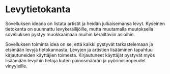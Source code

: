 ﻿# Levytietokanta
 
 Sovelluksen ideana on listata artistit ja heidän julkaisemansa levyt. Kyseinen tietokanta on suunnattu levykeräilijöille, mutta muutamalla muutoksella sovelluksen pystyy muokkaamaan muihin keräiltäviin asioihin.

Sovelluksen toiminta idea on se, että kaikki pystyvät tarkastelemaan ja etsimään levyjä tietokannasta. Levyjen ja artistien lisääminen tapahtuu kirjautuneiden käyttäjien toimesta. Kirjautuneet käyttäjät pystyvät myös lisäämään levyihin tietoja kuten painosmäärän ja pyörimisnopeudet vinyyleille.
